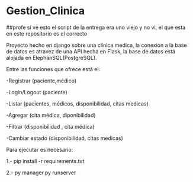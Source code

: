 # Gestion_Clinica

##profe si ve esto el script de la entrega era uno viejo y no vi, el que esta en este repositorio es el correcto

 Proyecto hecho en django sobre una clínica medica, la conexión a la base de datos es atravez de una API hecha en Flask, la base de datos está alojada en ElephanSQL(PostgreSQL).

Entre las funciones que ofrece está el:

-Registrar
 (paciente,médico)

-Login/Logout
 (paciente)

-Listar
 (pacientes, médicos, disponibilidad, citas medicas)

-Agregar
 (cita médica, diponibilidad)

-Filtrar
 (disponibilidad , cita médica)

-Cambiar estado
 (disponibilidad, citas medicas)


Para ejecutar es necesario:

1.- pip install -r requirements.txt

2.- py manager.py runserver


